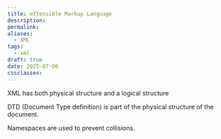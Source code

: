 ```yaml
---
title: eXtensible Markup Language
description: 
permalink: 
aliases:
  - XML
tags:
  - xml
draft: true
date: 2025-07-06
cssclasses:
---
```

XML has both physical structure and a logical structure

DTD (Document Type definition) is part of the physical structure of the document.

Namespaces are used to prevent collisions.

